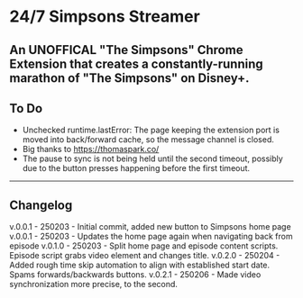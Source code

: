 # 24/7 Simpsons Streamer
## An UNOFFICAL "The Simpsons" Chrome Extension that creates a constantly-running marathon of "The Simpsons" on Disney+.

## To Do
- Unchecked runtime.lastError: The page keeping the extension port is moved into back/forward cache, so the message channel is closed.
- Big thanks to https://thomaspark.co/
- The pause to sync is not being held until the second timeout, possibly due to the button presses happening before the first timeout.

---
## Changelog

v.0.0.1 - 250203 - Initial commit, added new button to Simpsons home page  
v.0.0.1 - 250203 - Updates the home page again when navigating back from episode
v.0.1.0 - 250203 - Split home page and episode content scripts. Episode script grabs video element and changes title.
v.0.2.0 - 250204 - Added rough time skip automation to align with established start date. Spams forwards/backwards buttons.
v.0.2.1 - 250206 - Made video synchronization more precise, to the second.